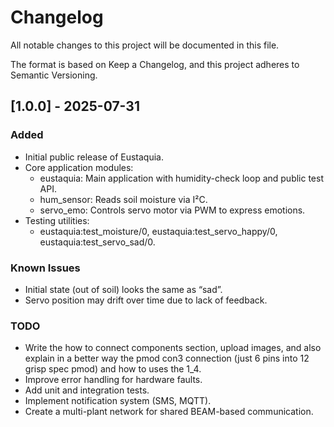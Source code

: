 # Changelog

All notable changes to this project will be documented in this file.

The format is based on Keep a Changelog,
and this project adheres to Semantic Versioning.

## [1.0.0] - 2025-07-31

### Added

- Initial public release of Eustaquia.
- Core application modules:
  - eustaquia: Main application with humidity-check loop and public test API.
  - hum_sensor: Reads soil moisture via I²C.
  - servo_emo: Controls servo motor via PWM to express emotions.
- Testing utilities:
  - eustaquia:test_moisture/0, eustaquia:test_servo_happy/0, eustaquia:test_servo_sad/0.

### Known Issues

- Initial state (out of soil) looks the same as “sad”.
- Servo position may drift over time due to lack of feedback.

### TODO

- Write the how to connect components section, upload images, and also explain in a better way the pmod con3 connection (just 6 pins into 12 grisp spec pmod) and how to uses the 1_4.
- Improve error handling for hardware faults.
- Add unit and integration tests.
- Implement notification system (SMS, MQTT).
- Create a multi-plant network for shared BEAM-based communication.
